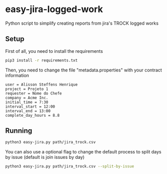 # easy-jira-logged-work

Python script to simplify creating reports from jira's TROCK logged works

## Setup

First of all, you need to install the requirements

```bash
pip3 install -r requirements.txt
```

Then, you need to change the file "metadata.properties" with your contract information

```properties
user = Alisson Steffens Henrique
project = Projeto 1
requester = Nome do Chefe
company = Acme Inc.
initial_time = 7:30
interval_start = 12:00
interval_end = 13:00
complete_day_hours = 8.8
```

## Running

```bash
python3 easy-jira.py path/jira_trock.csv
```

You can also use a optional flag to change the default process to split days by issue (default is join issues by day)

```bash
python3 easy-jira.py path/jira_trock.csv --split-by-issue
```
